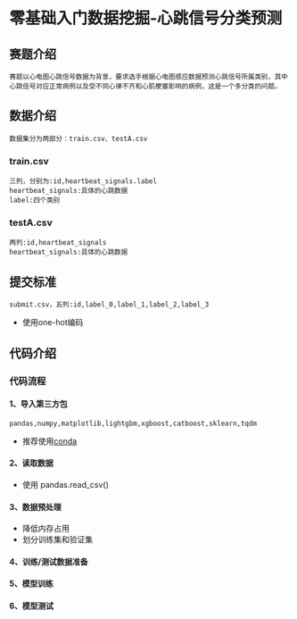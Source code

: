 # 零基础入门数据挖掘-心跳信号分类预测

## 赛题介绍

    赛题以心电图心跳信号数据为背景，要求选手根据心电图感应数据预测心跳信号所属类别，其中心跳信号对应正常病例以及受不同心律不齐和心肌梗塞影响的病例，这是一个多分类的问题。

## 数据介绍

    数据集分为两部分：train.csv、testA.csv 

### train.csv

    三列，分别为:id,heartbeat_signals.label
    heartbeat_signals:具体的心跳数据
    label:四个类别

### testA.csv

    两列:id,heartbeat_signals
    heartbeat_signals:具体的心跳数据

## 提交标准

    submit.csv，五列:id,label_0,label_1,label_2,label_3
- 使用one-hot编码

## 代码介绍

### 代码流程

#### 1、导入第三方包

    pandas,numpy,matplotlib,lightgbm,xgboost,catboost,sklearn,tqdm

- 推荐使用[conda](https://docs.conda.io/en/latest/index.html)

#### 2、读取数据

- 使用 pandas.read_csv()

#### 3、数据预处理

- 降低内存占用
- 划分训练集和验证集

#### 4、训练/测试数据准备

#### 5、模型训练

#### 6、模型测试
